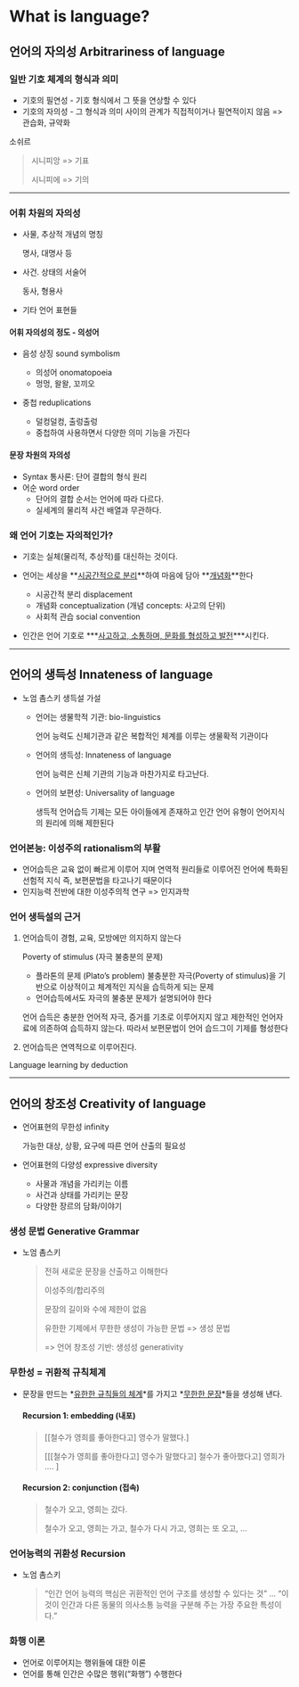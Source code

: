 # What is language?

## 언어의 자의성  Arbitrariness of language

### 일반 기호 체계의 형식과 의미

- 기호의 필연성 - 기호 형식에서 그 뜻을 연상할 수 있다
- 기호의 자의성 - 그 형식과 의미 사이의 관계가 직접적이거나 필연적이지 않음 => 관습화, 규약화

소쉬르

> 시니피앙 => 기표
>
> 시니피에 => 기의

---

### 어휘 차원의 자의성

- 사물, 추상적 개념의 명칭

  명사, 대명사 등

- 사건. 상태의 서술어

  동사, 형용사

- 기타 언어 표현들 

#### 어휘 자의성의 정도 - 의성어

- 음성 상징 sound symbolism
  - 의성어 onomatopoeia
  - 멍멍, 왈왈, 꼬끼오

- 중첩 reduplications
  - 덜컹덜컹, 출렁출렁
  - 중첩하여 사용하면서 다양한 의미 기능을 가진다

#### 문장 차원의 자의성

- Syntax 통사론: 단어 결합의 형식 원리
- 어순 word order
  - 단어의 결합 순서는 언어에 따라 다르다. 
  - 실세계의 물리적 사건 배열과 무관하다.

### 왜 언어 기호는 자의적인가?

- 기호는 실체(물리적, 추상적)를 대신하는 것이다.
- 언어는 세상을 **<u>시공간적으로 분리</u>**하여 마음에 담아 **<u>개념화</u>**한다
  - 시공간적 분리 displacement
  - 개념화 conceptualization (개념 concepts: 사고의 단위)
  - 사회적 관습 social convention

- 인간은 언어 기호로 ***<u>사고하고, 소통하며, 문화를 형성하고 발전</u>***시킨다.

---

## 언어의 생득성 Innateness of language

- 노엄 촘스키 생득설 가설

  - 언어는 생물학적 기관: bio-linguistics

    언어 능력도 신체기관과 같은 복합적인 체계를 이루는 생물확적 기관이다

  - 언어의 생득성: Innateness of language

    언어 능력은 신체 기관의 기능과 마찬가지로 타고난다.

  - 언어의 보편성: Universality of language

    생득적 언어습득 기제는 모든 아이들에게 존재하고 인간 언어 유형이 언어지식의 원리에 의해 제한된다

### 언어본능: 이성주의 rationalism의 부활

- 언어습득은 교육 없이 빠르게 이루어 지며 연역적 원리들로 이루어진 언어에 특화된 선험적 지식 즉, 보편문법을 타고나기 때문이다 
- 인지능력 전반에 대한 이성주의적 연구 => 인지과학 

### 언어 생득설의 근거

1. 언어습득이 경험, 교육, 모방에만 의지하지 않는다

   Poverty of stimulus (자극 불충분의 문제)

   - 플라톤의 문제 (Plato’s problem) 불충분한 자극(Poverty of stimulus)을 기반으로 이상적이고 체계적인 지식을 습득하게 되는 문제
   - 언어습득에서도 자극의 불충분 문제가 설명되어야 한다

   언어 습득은 충분한 언어적 자극, 증거를 기초로 이루어지지 않고 제한적인 언어자료에 의존하여 습득하지 않는다. 따라서 보편문법이 언어 습드그이 기제를 형성한다 

2.  언어습득은 연역적으로 이루어진다.

   Language learning by deduction

---

## 언어의 창조성 Creativity of language

- 언어표현의 무한성 infinity

  가능한 대상, 상황, 요구에 따른 언어 산출의 필요성

- 언어표현의 다양성 expressive diversity
  - 사물과 개념을 가리키는 이름
  - 사건과 상태를 가리키는 문장
  - 다양한 장르의 담화/이야기

### 생성 문법 Generative Grammar

- 노엄 촘스키

  > 전혀 새로운 문장을 산출하고 이해한다
  >
  > 이성주의/합리주의
  >
  > 문장의 길이와 수에 제한이 없음
  >
  > 유한한 기제에서 무한한 생성이 가능한 문법 => 생성 문법
  >
  > => 언어 창조성 기반: 생성성 generativity

### 무한성 = 귀환적 규칙체계

- 문장을 만드는 *<u>유한한 규칙들의 체계</u>*를 가지고 *<u>무한한 문장</u>*들을 생성해 낸다.

  ####  Recursion 1: embedding (내포)

  > [[철수가 영희를 좋아한다고] 영수가 말했다.]
  >
  > [[[철수가 영희를 좋아한다고] 영수가 말했다고] 철수가 좋아했다고] 영희가 …. ]

  #### Recursion 2: conjunction (접속)

  > 철수가 오고, 영희는 갔다.
  >
  > 철수가 오고, 영희는 가고, 철수가 다시 가고, 영희는 또 오고, ...

### 언어능력의 귀환성 Recursion

- 노엄 촘스키

  > “인간 언어 능력의 핵심은 귀환적인 언어 구조를 생성할 수 있다는 것” … “이것이 인간과 다른 동물의 의사소통 능력을 구분해 주는 가장 주요한 특성이다.”

### 화행 이론

- 언어로 이루어지는 행위들에 대한 이론
- 언어를 통해 인간은 수많은 행위(“화행”) 수행한다

